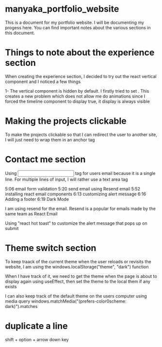 # manyaka_portfolio_website

This is a document for my portfolio website. I will be documenting my progess here. You can find important notes about the various sections in this document.



# Things to note about the experience section

When creating the experience section, I decided to try out the react vertical component
and I noticed a few things

1- The vertical component is hidden by default. I firstly tried to set <VerticalTimelineElement visible={true}>.
This creates a new problem which does not allow me do animations since I forced the timeline component to display
true, it display is always visible

# Making the projects clickable

To make the projects clickable so that I can redirect the user to another site, I will just need
to wrap them in an anchor tag

# Contact me section

Using <input> tag for users email because it is a single line. For multiple lines of input, I will rather use a text area tag

5:06 email form validation
5:20 send email using Resend email
5:52 installing react email components
6:13 customizing alert message
6:16 Adding a footer
6:19 Dark Mode

I am using resend for the email. Resend is a popular for emails made by the same team as React Email

Using "react hot toast" to customize the alert message that pops up on submit

# Theme switch section

To keep traack of the current theme when the user reloads or revisits the website, I am using the windows.localStorage("theme", "dark") function

When I have track of it, we need to get the theme when the page is about to display again
using useEffect, then set the theme to the local them if any exists

I can also keep track of the default theme on the users computer using media query
windows.matchMedia("(prefers-color0scheme: dark)").matches

# duplicate a line

shift + option + arrow down key
